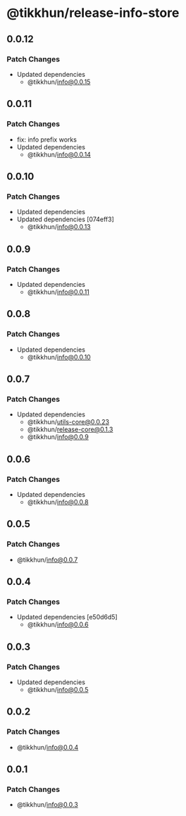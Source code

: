 # @tikkhun/release-info-store

## 0.0.12

### Patch Changes

- Updated dependencies
  - @tikkhun/info@0.0.15

## 0.0.11

### Patch Changes

- fix: info prefix works
- Updated dependencies
  - @tikkhun/info@0.0.14

## 0.0.10

### Patch Changes

- Updated dependencies
- Updated dependencies [074eff3]
  - @tikkhun/info@0.0.13

## 0.0.9

### Patch Changes

- Updated dependencies
  - @tikkhun/info@0.0.11

## 0.0.8

### Patch Changes

- Updated dependencies
  - @tikkhun/info@0.0.10

## 0.0.7

### Patch Changes

- Updated dependencies
  - @tikkhun/utils-core@0.0.23
  - @tikkhun/release-core@0.1.3
  - @tikkhun/info@0.0.9

## 0.0.6

### Patch Changes

- Updated dependencies
  - @tikkhun/info@0.0.8

## 0.0.5

### Patch Changes

- @tikkhun/info@0.0.7

## 0.0.4

### Patch Changes

- Updated dependencies [e50d6d5]
  - @tikkhun/info@0.0.6

## 0.0.3

### Patch Changes

- Updated dependencies
  - @tikkhun/info@0.0.5

## 0.0.2

### Patch Changes

- @tikkhun/info@0.0.4

## 0.0.1

### Patch Changes

- @tikkhun/info@0.0.3
